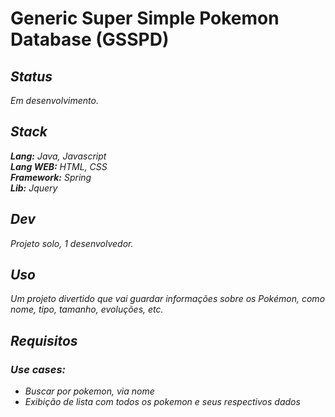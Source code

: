 # Generic Super Simple Pokemon Database (GSSPD)

## _Status_ 
_Em desenvolvimento._

## _Stack_
_**Lang:**_
_Java, Javascript_
\
_**Lang WEB:**_
_HTML, CSS_
\
_**Framework:**_ 
_Spring_
\
_**Lib:**_ 
_Jquery_

## _Dev_ 
_Projeto solo, 1 desenvolvedor._

## _Uso_ 
_Um projeto divertido que vai guardar informações sobre os Pokémon, como nome, tipo, tamanho, evoluções, etc._

## _Requisitos_
### _Use cases:_
* _Buscar por pokemon, via nome_
* _Exibição de lista com todos os pokemon e seus respectivos dados_
